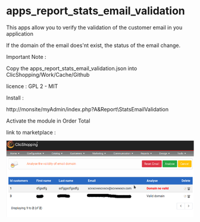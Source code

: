 # apps_report_stats_email_validation

This apps allow you to verify the validation of the customer email in you application

If the domain of the email does'nt exist, the status of the email change.

Important Note :

Copy the apps_report_stats_email_validation.json into ClicShopping/Work/Cache/Github

licence  : GPL 2 - MIT

Install :

http://monsite/myAdmin/index.php?A&Report\StatsEmailValidation

Activate the module in Order Total

link to marketplace : 

![email](https://github.com/ClicShoppingOfficialModulesV3/apps_report_stats_email_validation/blob/master/ModuleInfosJson/stats_email.png)


